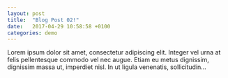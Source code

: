```yaml
---
layout: post
title:  "Blog Post 02!"
date:   2017-04-29 10:58:58 +0100
categories: demo
---
```


Lorem ipsum dolor sit amet, consectetur adipiscing elit. Integer vel urna at felis pellentesque commodo vel nec augue.
 Etiam eu metus dignissim, dignissim massa ut, imperdiet nisl. In ut ligula venenatis, sollicitudin...
 